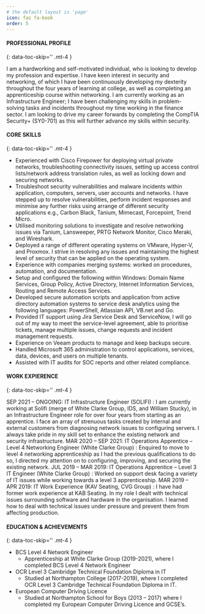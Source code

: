 ```yaml
---
# the default layout is 'page'
icon: fas fa-book
order: 5
---
```


####  PROFESSIONAL PROFILE
{: data-toc-skip='' .mt-4 }

I am a hardworking and self-motivated individual, who is looking to develop my profession and expertise. I have keen interest in security and networking, of which I have been continuously developing my dexterity throughout the four years of learning at college, as well as completing an apprenticeship course within networking. I am currently working as an Infrastructure Engineer; I have been challenging my skills in problem-solving tasks and incidents throughout my time working in the finance sector. I am looking to drive my career forwards by completing the CompTIA Security+ (SY0-701) as this will further advance my skills within security.  

####  CORE SKILLS
{: data-toc-skip='' .mt-4 }

- Experienced with Cisco Firepower for deploying virtual private networks, troubleshooting connectivity issues, setting up access control lists/network address translation rules, as well as locking down and securing networks. 
- Troubleshoot security vulnerabilities and malware incidents within application, computers, servers, user accounts and networks. I have stepped up to resolve vulnerabilities, perform incident responses and minimise any further risks using arrange of different security applications e.g., Carbon Black, Tanium, Mimecast, Forcepoint, Trend Micro. 
- Utilised monitoring solutions to investigate and resolve networking issues via Tanium, Lansweeper, PRTG Network Monitor, Cisco Meraki, and Wireshark. 
- Deployed a range of different operating systems on VMware, Hyper-V, and Proxmox. I strive in resolving any issues and maintaining the highest level of security that can be applied on the operating system. 
- Experience with companies merging systems: worked on procedures, automation, and documentation. 
- Setup and configured the following within Windows: Domain Name Services, Group Policy, Active Directory, Internet Information Services, Routing and Remote Access Services. 
- Developed secure automation scripts and application from active directory automation systems to service desk analytics using the following languages: PowerShell, Atlassian API, VB.net and Go.  
- Provided IT support using Jira Service Desk and ServiceNow, I will go out of my way to meet the service-level agreement, able to prioritise tickets, manage multiple issues, change requests and incident management requests.  
- Experience on Veeam products to manage and keep backups secure.  
- Handled Microsoft 365 administration to control applications, services, data, devices, and users on multiple tenants. 
- Assisted with IT audits for SOC reports and other related compliance. 

#### WORK EXPIERENCE 
{: data-toc-skip='' .mt-4 }

SEP 2021 – ONGOING: IT Infrastructure Engineer (SOLIFI) 
: I am currently working at Solifi (merge of White Clarke Group, IDS, and William Stucky), in an Infrastructure Engineer role for over four years from starting as an apprentice. I face an array of strenuous tasks created by internal and external customers from diagnosing network issues to configuring servers. I always take pride in my skill set to enhance the existing network and security infrastructure. 
MAR 2020 – SEP 2021: IT Operations Apprentice – Level 4 Networking Engineer (White Clarke Group) 
: Enquired to move to level 4 networking apprenticeship as I had the previous qualifications to do so, I directed my attention on to configuring, improving, and securing the existing network.
JUL 2019 – MAR 2019: IT Operations Apprentice – Level 3 IT Engineer (White Clarke Group) 
: Worked on support desk facing a variety of IT issues while working towards a level 3 apprenticeship.
MAR 2019 – APR 2019: IT Work Experience (KAV Seating, CVG Group) 
: I have had former work experience at KAB Seating. In my role I dealt with technical issues surrounding software and hardware in the organisation. I learned how to deal with technical issues under pressure and prevent them from affecting production.

####  EDUCATION & ACHIEVEMENTS
{: data-toc-skip='' .mt-4 }

- BCS Level 4 Network Engineer 
    + Apprenticeship at White Clarke Group (2019-2021), where I completed BCS Level 4 Network Engineer 
- OCR Level 3 Cambridge Technical Foundation Diploma in IT
    + Studied at Northampton College (2017-2019), where I completed OCR Level 3 Cambridge Technical Foundation Diploma in IT. 
- European Computer Driving Licence
    + Studied at Northampton School for Boys (2013 – 2017) where I completed my European Computer Driving Licence and GCSE’s. 
